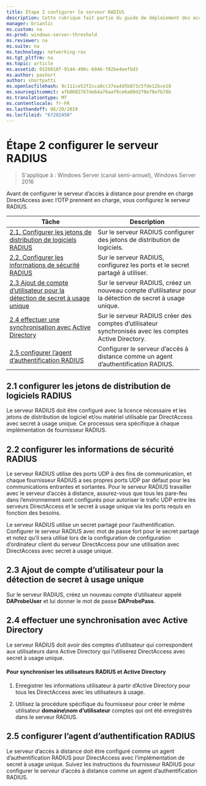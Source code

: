 ```yaml
---
title: Étape 2 configurer le serveur RADIUS
description: Cette rubrique fait partie du guide de déploiement des accès à distance avec authentification OTP dans Windows Server 2016.
manager: brianlic
ms.custom: na
ms.prod: windows-server-threshold
ms.reviewer: na
ms.suite: na
ms.technology: networking-ras
ms.tgt_pltfrm: na
ms.topic: article
ms.assetid: 0326818f-9144-496c-b946-f82be4eefbd3
ms.author: pashort
author: shortpatti
ms.openlocfilehash: 9c111ce52f2cca0cc37ea4d5b873c5fde12bce18
ms.sourcegitcommit: afb0602767de64a76aaf9ce6a60d2f0e78efb78b
ms.translationtype: MT
ms.contentlocale: fr-FR
ms.lasthandoff: 06/20/2019
ms.locfileid: "67282450"
---
```

# <a name="step-2-configure-the-radius-server"></a>Étape 2 configurer le serveur RADIUS

>S'applique à : Windows Server (canal semi-annuel), Windows Server 2016

Avant de configurer le serveur d’accès à distance pour prendre en charge DirectAccess avec l’OTP prennent en charge, vous configurez le serveur RADIUS.  
  
|Tâche|Description|  
|----|--------|  
|[2.1. Configurer les jetons de distribution de logiciels RADIUS](#BKMK_1.1)|Sur le serveur RADIUS configurer des jetons de distribution de logiciels.|  
|[2.2. Configurer les informations de sécurité RADIUS](#BKMK_1.2)|Sur le serveur RADIUS, configurez les ports et le secret partagé à utiliser.|  
|[2.3 Ajout de compte d’utilisateur pour la détection de secret à usage unique](#BKMK_Probe)|Sur le serveur RADIUS, créez un nouveau compte d’utilisateur pour la détection de secret à usage unique.|  
|[2.4 effectuer une synchronisation avec Active Directory](#BKMK_Active)|Sur le serveur RADIUS créer des comptes d’utilisateur synchronisés avec les comptes Active Directory.|  
|[2.5 configurer l’agent d’authentification RADIUS](#BKMK_AuthAgent)|Configurer le serveur d’accès à distance comme un agent d’authentification RADIUS.|  
  
## <a name="BKMK_1.1"></a>2.1 configurer les jetons de distribution de logiciels RADIUS  
Le serveur RADIUS doit être configuré avec la licence nécessaire et les jetons de distribution de logiciel et/ou matériel utilisable par DirectAccess avec secret à usage unique. Ce processus sera spécifique à chaque implémentation de fournisseur RADIUS.  
  
## <a name="BKMK_1.2"></a>2.2 configurer les informations de sécurité RADIUS  
Le serveur RADIUS utilise des ports UDP à des fins de communication, et chaque fournisseur RADIUS a ses propres ports UDP par défaut pour les communications entrantes et sortantes. Pour le serveur RADIUS travailler avec le serveur d’accès à distance, assurez-vous que tous les pare-feu dans l’environnement sont configurés pour autoriser le trafic UDP entre les serveurs DirectAccess et le secret à usage unique via les ports requis en fonction des besoins.  
  
Le serveur RADIUS utilise un secret partagé pour l’authentification. Configurer le serveur RADIUS avec mot de passe fort pour le secret partagé et notez qu’il sera utilisé lors de la configuration de configuration d’ordinateur client du serveur DirectAccess pour une utilisation avec DirectAccess avec secret à usage unique.  
  
## <a name="BKMK_Probe"></a>2.3 Ajout de compte d’utilisateur pour la détection de secret à usage unique  
Sur le serveur RADIUS, créez un nouveau compte d’utilisateur appelé **DAProbeUser** et lui donner le mot de passe **DAProbePass**.  
  
## <a name="BKMK_Active"></a>2.4 effectuer une synchronisation avec Active Directory  
Le serveur RADIUS doit avoir des comptes d’utilisateur qui correspondent aux utilisateurs dans Active Directory qui l’utiliserez DirectAccess avec secret à usage unique.  
  
#### <a name="to-synchronize-the-radius-and-active-directory-users"></a>Pour synchroniser les utilisateurs RADIUS et Active Directory  
  
1.  Enregistrer les informations utilisateur à partir d’Active Directory pour tous les DirectAccess avec les utilisateurs à usage.  
  
2.  Utilisez la procédure spécifique du fournisseur pour créer le même utilisateur **domaine\nom d’utilisateur** comptes qui ont été enregistrés dans le serveur RADIUS.  
  
## <a name="BKMK_AuthAgent"></a>2.5 configurer l’agent d’authentification RADIUS  
Le serveur d’accès à distance doit être configuré comme un agent d’authentification RADIUS pour DirectAccess avec l’implémentation de secret à usage unique. Suivez les instructions du fournisseur RADIUS pour configurer le serveur d’accès à distance comme un agent d’authentification RADIUS.  
  



